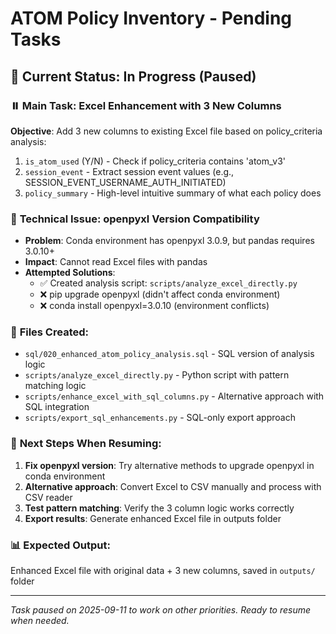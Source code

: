 # ATOM Policy Inventory - Pending Tasks

## 🚧 Current Status: In Progress (Paused)

### ⏸️ **Main Task**: Excel Enhancement with 3 New Columns

**Objective**: Add 3 new columns to existing Excel file based on policy_criteria analysis:
1. `is_atom_used` (Y/N) - Check if policy_criteria contains 'atom_v3'
2. `session_event` - Extract session event values (e.g., SESSION_EVENT_USERNAME_AUTH_INITIATED)
3. `policy_summary` - High-level intuitive summary of what each policy does

### 🔧 **Technical Issue**: openpyxl Version Compatibility
- **Problem**: Conda environment has openpyxl 3.0.9, but pandas requires 3.0.10+
- **Impact**: Cannot read Excel files with pandas
- **Attempted Solutions**:
  - ✅ Created analysis script: `scripts/analyze_excel_directly.py`
  - ❌ pip upgrade openpyxl (didn't affect conda environment)
  - ❌ conda install openpyxl=3.0.10 (environment conflicts)

### 📁 **Files Created**:
- `sql/020_enhanced_atom_policy_analysis.sql` - SQL version of analysis logic
- `scripts/analyze_excel_directly.py` - Python script with pattern matching logic
- `scripts/enhance_excel_with_sql_columns.py` - Alternative approach with SQL integration
- `scripts/export_sql_enhancements.py` - SQL-only export approach

### 🎯 **Next Steps When Resuming**:
1. **Fix openpyxl version**: Try alternative methods to upgrade openpyxl in conda environment
2. **Alternative approach**: Convert Excel to CSV manually and process with CSV reader
3. **Test pattern matching**: Verify the 3 column logic works correctly
4. **Export results**: Generate enhanced Excel file in outputs folder

### 📊 **Expected Output**:
Enhanced Excel file with original data + 3 new columns, saved in `outputs/` folder

---
*Task paused on 2025-09-11 to work on other priorities. Ready to resume when needed.*
